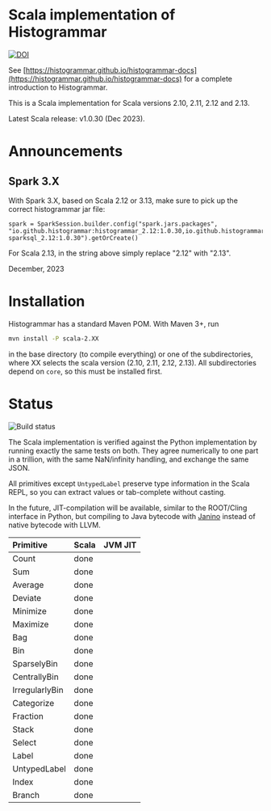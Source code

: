 Scala implementation of Histogrammar
====================================

[![DOI](https://zenodo.org/badge/doi/10.5281/zenodo.61344.svg)](http://dx.doi.org/10.5281/zenodo.61344)

See [https://histogrammar.github.io/histogrammar-docs](https://histogrammar.github.io/histogrammar-docs) for a complete introduction to Histogrammar.

This is a Scala implementation for Scala versions 2.10, 2.11, 2.12 and 2.13.

Latest Scala release: v1.0.30 (Dec 2023).

Announcements
=============

Spark 3.X
---------

With Spark 3.X, based on Scala 2.12 or 3.13, make sure to pick up the correct histogrammar jar file:

```
spark = SparkSession.builder.config("spark.jars.packages", "io.github.histogrammar:histogrammar_2.12:1.0.30,io.github.histogrammar:histogrammar-sparksql_2.12:1.0.30").getOrCreate()
```

For Scala 2.13, in the string above simply replace "2.12" with "2.13".

December, 2023


Installation
============

Histogrammar has a standard Maven POM. With Maven 3+, run

```bash
mvn install -P scala-2.XX
```

in the base directory (to compile everything) or one of the subdirectories, where XX selects the scala version (2.10, 2.11, 2.12, 2.13). 
All subdirectories depend on `core`, so this must be installed first.

Status
======

![Build status](https://travis-ci.org/histogrammar/histogrammar-scala.svg)

The Scala implementation is verified against the Python implementation by running exactly the same tests on both. They agree numerically to one part in a trillion, with the same NaN/infinity handling, and exchange the same JSON.

All primitives except `UntypedLabel` preserve type information in the Scala REPL, so you can extract values or tab-complete without casting.

In the future, JIT-compilation will be available, similar to the ROOT/Cling interface in Python, but compiling to Java bytecode with [Janino](http://janino-compiler.github.io/janino/) instead of native bytecode with LLVM.

| Primitive         | Scala | JVM JIT |
|:------------------|:------|:--------|
| Count             | done  |         |
| Sum               | done  |         |
| Average           | done  |         |
| Deviate           | done  |         |
| Minimize          | done  |         |
| Maximize          | done  |         |
| Bag               | done  |         |
| Bin               | done  |         |
| SparselyBin       | done  |         |
| CentrallyBin      | done  |         |
| IrregularlyBin    | done  |         |
| Categorize        | done  |         |
| Fraction          | done  |         |
| Stack             | done  |         |
| Select            | done  |         |
| Label             | done  |         |
| UntypedLabel      | done  |         |
| Index             | done  |         |
| Branch            | done  |         |
